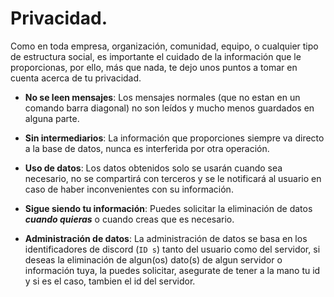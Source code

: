 # Privacidad.
Como en toda empresa, organización, comunidad, equipo, o cualquier tipo de estructura social, es importante el cuidado de la información que le proporcionas, por ello, más que nada, te dejo unos puntos a tomar en cuenta acerca de tu privacidad.

- **No se leen mensajes**:
Los mensajes normales (que no estan en un comando barra diagonal) no son leídos y mucho menos guardados en alguna parte.

- **Sin intermediarios**:
La información que proporciones siempre va directo a la base de datos, nunca es interferida por otra operación.

- **Uso de datos**:
Los datos obtenidos solo se usarán cuando sea necesario, no se compartirá con terceros y se le notificará al usuario en caso de haber inconvenientes con su información.

- **Sigue siendo tu información**: Puedes solicitar la eliminación de datos ***cuando quieras*** o cuando creas que es necesario.

- **Administración de datos**: La administración de datos se basa en los identificadores de discord (`ID s`) tanto del usuario como del servidor, si deseas la eliminación de algun(os) dato(s) de algun servidor o información tuya, la puedes solicitar, asegurate de tener a la mano tu id y si es el caso, tambien el id del servidor.
